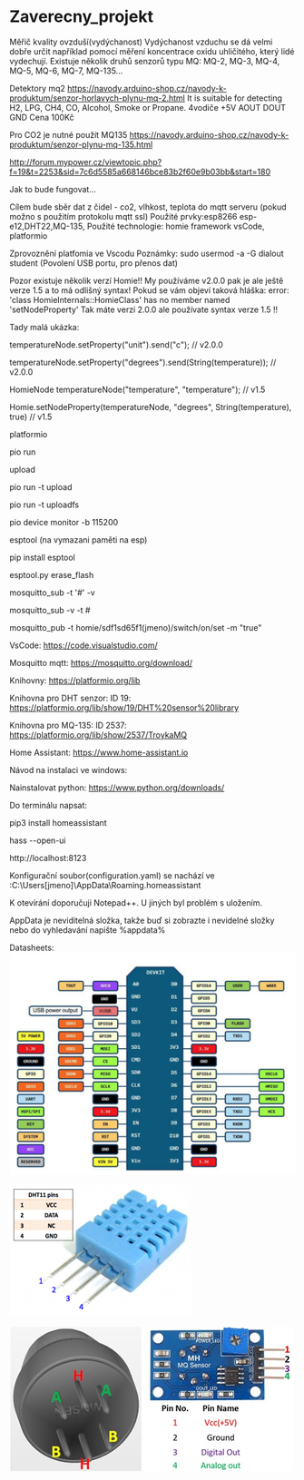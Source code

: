 # Zaverecny_projekt

Měřič kvality ovzduší(vydýchanost)
Vydýchanost vzduchu se dá velmi dobře určit například pomocí měření koncentrace oxidu uhličitého, který lidé vydechují.
Existuje několik druhů senzorů typu MQ: MQ-2, MQ-3, MQ-4, MQ-5, MQ-6, MQ-7, MQ-135...

Detektory mq2 https://navody.arduino-shop.cz/navody-k-produktum/senzor-horlavych-plynu-mq-2.html  It is suitable for detecting H2, LPG, CH4, CO, Alcohol, Smoke or Propane.
4vodiče
+5V
AOUT
DOUT
GND
Cena 100Kč

Pro CO2 je nutné použít MQ135 https://navody.arduino-shop.cz/navody-k-produktum/senzor-plynu-mq-135.html

http://forum.mypower.cz/viewtopic.php?f=19&t=2253&sid=7c6d5585a668146bce83b2f60e9b03bb&start=180

Jak to bude fungovat...

Cílem bude sběr dat z čidel - co2, vlhkost, teplota do mqtt serveru (pokud možno s použitím protokolu mqtt ssl)
Použité prvky:esp8266 esp-e12,DHT22,MQ-135,
Použité technologie: homie framework
vsCode, platformio

Zprovoznění platfomia ve Vscodu
Poznámky:
sudo usermod -a -G dialout student (Povolení USB portu, pro přenos dat)

Pozor existuje několik verzí Homie!! My používáme v2.0.0 pak je ale ještě verze 1.5 a to má odlišný syntax! Pokud se vám objeví taková hláška: error: 'class HomieInternals::HomieClass' has no member named 'setNodeProperty' Tak máte verzi 2.0.0 ale používate syntax verze 1.5 !!

Tady malá ukázka: 

 temperatureNode.setProperty("unit").send("c");                    // v2.0.0
 
 temperatureNode.setProperty("degrees").send(String(temperature)); // v2.0.0
 
HomieNode temperatureNode("temperature", "temperature");             // v1.5

Homie.setNodeProperty(temperatureNode, "degrees", String(temperature), true)   // v1.5



platformio

pio run

upload 

pio run -t upload

pio run -t uploadfs

pio device monitor -b 115200

esptool (na vymazani paměti na esp)

pip install esptool 

esptool.py erase_flash
           
           
mosquitto_sub -t '#' -v

mosquitto_sub -v -t #

mosquitto_pub -t homie/sdf1sd65f1(jmeno)/switch/on/set -m "true"

VsCode: https://code.visualstudio.com/

Mosquitto mqtt: https://mosquitto.org/download/

Knihovny: https://platformio.org/lib

Knihovna pro DHT senzor: ID 19: https://platformio.org/lib/show/19/DHT%20sensor%20library

Knihovna pro MQ-135: ID 2537:  https://platformio.org/lib/show/2537/TroykaMQ

Home Assistant: https://www.home-assistant.io

Návod na instalaci ve windows:

Nainstalovat python: https://www.python.org/downloads/

Do terminálu napsat: 

pip3 install homeassistant

hass --open-ui

http://localhost:8123

Konfigurační soubor(configuration.yaml) se nachází ve :C:\Users\[jmeno]\AppData\Roaming\.homeassistant

K otevírání doporučuji Notepad++. U jiných byl problém s uložením.

AppData je neviditelná složka, takže buď si zobrazte i nevidelné složky nebo do vyhledavání napište %appdata%


Datasheets: 
![alt text](https://github.com/leifert/Zaverecny_projekt/blob/master/esp8266.png)

![alt text](https://github.com/leifert/Zaverecny_projekt/blob/master/dht11.png)

![alt text](https://github.com/leifert/Zaverecny_projekt/blob/master/MQ2-Gas-sensor-Pinout.jpg)




